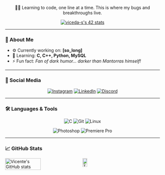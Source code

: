 <!-- GitHub Profile README -->

<p align="center">  
👨‍💻 Learning to code, one line at a time. This is where my bugs and breakthroughs live.
</p>
<p align="center">
  <a href="https://github.com/oakoudad/badge42"><img src="https://badge.mediaplus.ma/binary/viceda-s?1337Badge=off&UM6P=off" alt="viceda-s's 42 stats" /></a>
</p>

---

### 🚀 About Me

- ⚙️ Currently working on: **[so_long]**
- 🌱 Learning: **C, C++, Python, MySQL**
- ⚡ Fun fact: *Fan of dark humor... darker than Mantorras himself!*

---

### 💬 Social Media

<p align="center">
  <a href="https://www.instagram.com/o.tartaruga.genial"> <img src="https://img.shields.io/badge/Instagram-%23E4405F?style=for-the-badge&logo=instagram&logoColor=white" alt="Instagram" /></a>
  <a href="https://www.linkedin.com/in/vicente-coelho-706a3a102/"> <img src="https://img.shields.io/badge/LinkedIn-%230A66C2?style=for-the-badge&logo=linkedin&logoColor=white" alt="LinkedIn" /></a>
  <a href="https://discord.com/users/viceda-s">  <img src="https://img.shields.io/badge/Discord-%235865F2?style=for-the-badge&logo=discord&logoColor=white" alt="Discord" /></a>
</p>

---

### 🛠️ Languages & Tools

<p align="center">
  <img src="https://img.shields.io/badge/C-00599C?style=for-the-badge&logo=c&logoColor=white" alt="C" />
  <img src="https://img.shields.io/badge/Git-F05032?style=for-the-badge&logo=git&logoColor=white" alt="Git" />
  <img src="https://img.shields.io/badge/Linux-000000?style=for-the-badge&logo=linux&logoColor=white" alt="Linux" />
</p>
<p align="center">
  <img src="https://img.shields.io/badge/Photoshop-31A8FF?style=for-the-badge&logo=adobe-photoshop&logoColor=white" alt="Photoshop" />
  <img src="https://img.shields.io/badge/Premiere%20Pro-9999FF?style=for-the-badge&logo=adobe-premiere-pro&logoColor=white" alt="Premiere Pro" />
</p>

---

### 📈 GitHub Stats

<div style="display: flex; gap: 10px;">
  <img src="https://github-readme-stats.vercel.app/api?username=viceda-s&show_icons=true&theme=default_dark" alt="Vicente's GitHub stats" width="48%" />
  
<div style="display: flex; gap: 10px;">
  <img src="https://github-readme-stats.vercel.app/api/top-langs/?username=viceda-s&layout=compact&theme=default_dark" width="35%" alt="Top Languages"/>
